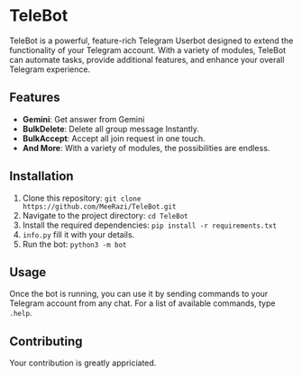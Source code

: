 # TeleBot

TeleBot is a powerful, feature-rich Telegram Userbot designed to extend the functionality of your Telegram account. With a variety of modules, TeleBot can automate tasks, provide additional features, and enhance your overall Telegram experience.

## Features

- **Gemini**: Get answer from Gemini
- **BulkDelete**: Delete all group message Instantly.
- **BulkAccept**: Accept all join request in one touch.
- **And More**: With a variety of modules, the possibilities are endless.

## Installation

1. Clone this repository: `git clone https://github.com/MeeRazi/TeleBot.git`
2. Navigate to the project directory: `cd TeleBot`
3. Install the required dependencies: `pip install -r requirements.txt`
4. `info.py` fill it with your details.
5. Run the bot: `python3 -m bot`

## Usage

Once the bot is running, you can use it by sending commands to your Telegram account from any chat. For a list of available commands, type `.help`.

## Contributing

Your contribution is greatly appriciated.
